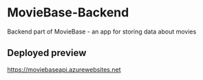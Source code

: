 # MovieBase-Backend
Backend part of MovieBase - an app for storing data about movies 

## Deployed preview

https://moviebaseapi.azurewebsites.net
